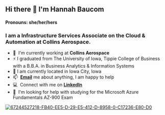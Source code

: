 ## Hi there 👋 I'm Hannah Baucom

#### Pronouns: she/her/hers

### I am a Infrastructure Services Associate on the Cloud & Automation at Collins Aerospace. 

- :office: &nbsp;I'm currently working at **Collins Aerospace**
- ⚡&nbsp;I graduated from The University of Iowa, Tippie College of Business with a B.B.A. in Business Analytics & Information Systems
- 🌱 I am currently located in Iowa City, Iowa
- :mailbox: &nbsp;**[Email](hannahbaucom11@gmail.com)** me about anything, I am happy to help
- :computer: &nbsp;Connect with me on **[LinkedIn](https://www.linkedin.com/in/hannah-baucom/)**
- 🤔 &nbsp;I'm looking for help with studying for the Microsoft Azure Fundamentals AZ-900 Exam

<a href="https://imgbb.com/"><img src="https://i.ibb.co/9g7XsCk/67244527218-FB40-EE5-D-29-E5-412-D-8958-0-C17236-E80-D0.jpg" alt="67244527218-FB40-EE5-D-29-E5-412-D-8958-0-C17236-E80-D0" border="0"></a>

